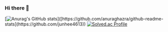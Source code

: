 ### Hi there 👋
[![Anurag's GitHub stats]([https://github-readme-stats.vercel.app/api](https://github.com/junhee4613)?junhee4613=anuraghazra)]([https://github.com/anuraghazra/github-readme-stats](https://github.com/junhee4613))
[![Solved.ac Profile](http://mazassumnida.wtf/api/v2/generate_badge?boj=junhee4613)](https://solved.ac/junhee4613/)
<!--
**junhee4613/junhee4613** is a ✨ _special_ ✨ repository because its `README.md` (this file) appears on your GitHub profile.

Here are some ideas to get you started:

- 🔭 I’m currently working on ...
- 🌱 I’m currently learning ...
- 👯 I’m looking to collaborate on ...
- 🤔 I’m looking for help with ...
- 💬 Ask me about ...
- 📫 How to reach me: ...
- 😄 Pronouns: ...
- ⚡ Fun fact: ...
-->
